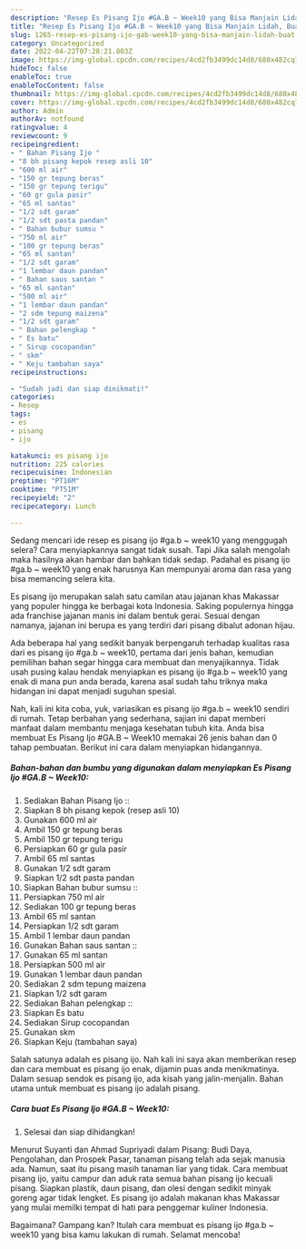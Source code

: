 ```yaml
---
description: "Resep Es Pisang Ijo #GA.B ~ Week10 yang Bisa Manjain Lidah, Buat Buka Puasa Bikin Ngiler"
title: "Resep Es Pisang Ijo #GA.B ~ Week10 yang Bisa Manjain Lidah, Buat Buka Puasa Bikin Ngiler"
slug: 1265-resep-es-pisang-ijo-gab-week10-yang-bisa-manjain-lidah-buat-buka-puasa-bikin-ngiler
category: Uncategorized
date: 2022-04-22T07:28:21.803Z
image: https://img-global.cpcdn.com/recipes/4cd2fb3499dc14d8/680x482cq70/es-pisang-ijo-gab-week10-foto-resep-utama.jpg
hideToc: false
enableToc: true
enableTocContent: false
thumbnail: https://img-global.cpcdn.com/recipes/4cd2fb3499dc14d8/680x482cq70/es-pisang-ijo-gab-week10-foto-resep-utama.jpg
cover: https://img-global.cpcdn.com/recipes/4cd2fb3499dc14d8/680x482cq70/es-pisang-ijo-gab-week10-foto-resep-utama.jpg
author: Admin
authorAv: notfound
ratingvalue: 4
reviewcount: 9
recipeingredient:
- " Bahan Pisang Ijo "
- "8 bh pisang kepok resep asli 10"
- "600 ml air"
- "150 gr tepung beras"
- "150 gr tepung terigu"
- "60 gr gula pasir"
- "65 ml santas"
- "1/2 sdt garam"
- "1/2 sdt pasta pandan"
- " Bahan bubur sumsu "
- "750 ml air"
- "100 gr tepung beras"
- "65 ml santan"
- "1/2 sdt garam"
- "1 lembar daun pandan"
- " Bahan saus santan "
- "65 ml santan"
- "500 ml air"
- "1 lembar daun pandan"
- "2 sdm tepung maizena"
- "1/2 sdt garam"
- " Bahan pelengkap "
- " Es batu"
- " Sirup cocopandan"
- " skm"
- " Keju tambahan saya"
recipeinstructions:

- "Sudah jadi dan siap dinikmati!"
categories:
- Resep
tags:
- es
- pisang
- ijo

katakunci: es pisang ijo 
nutrition: 225 calories
recipecuisine: Indonesian
preptime: "PT16M"
cooktime: "PT51M"
recipeyield: "2"
recipecategory: Lunch

---
```



Sedang mencari ide resep es pisang ijo #ga.b ~ week10 yang menggugah selera? Cara menyiapkannya sangat tidak susah. Tapi Jika salah mengolah maka hasilnya akan hambar dan bahkan tidak sedap. Padahal es pisang ijo #ga.b ~ week10 yang enak harusnya Kan mempunyai aroma dan rasa yang bisa memancing selera kita.


Es pisang ijo merupakan salah satu camilan atau jajanan khas Makassar yang populer hingga ke berbagai kota Indonesia. Saking populernya hingga ada franchise jajanan manis ini dalam bentuk gerai. Sesuai dengan namanya, jajanan ini berupa es yang terdiri dari pisang dibalut adonan hijau.

Ada beberapa hal yang sedikit banyak berpengaruh terhadap kualitas rasa dari es pisang ijo #ga.b ~ week10, pertama dari jenis bahan, kemudian pemilihan bahan segar hingga cara membuat dan menyajikannya. Tidak usah pusing kalau hendak menyiapkan es pisang ijo #ga.b ~ week10 yang enak di mana pun anda berada, karena asal sudah tahu triknya maka hidangan ini dapat menjadi suguhan spesial.


Nah, kali ini kita coba, yuk, variasikan es pisang ijo #ga.b ~ week10 sendiri di rumah. Tetap berbahan yang sederhana, sajian ini dapat memberi manfaat dalam membantu menjaga kesehatan tubuh kita. Anda bisa membuat Es Pisang Ijo #GA.B ~ Week10 memakai 26 jenis bahan dan 0 tahap pembuatan. Berikut ini cara dalam menyiapkan hidangannya.

<!--inarticleads1-->

##### Bahan-bahan dan bumbu yang digunakan dalam menyiapkan Es Pisang Ijo #GA.B ~ Week10:

1. Sediakan  Bahan Pisang Ijo ::
1. Siapkan 8 bh pisang kepok (resep asli 10)
1. Gunakan 600 ml air
1. Ambil 150 gr tepung beras
1. Ambil 150 gr tepung terigu
1. Persiapkan 60 gr gula pasir
1. Ambil 65 ml santas
1. Gunakan 1/2 sdt garam
1. Siapkan 1/2 sdt pasta pandan
1. Siapkan  Bahan bubur sumsu ::
1. Persiapkan 750 ml air
1. Sediakan 100 gr tepung beras
1. Ambil 65 ml santan
1. Persiapkan 1/2 sdt garam
1. Ambil 1 lembar daun pandan
1. Gunakan  Bahan saus santan ::
1. Gunakan 65 ml santan
1. Persiapkan 500 ml air
1. Gunakan 1 lembar daun pandan
1. Sediakan 2 sdm tepung maizena
1. Siapkan 1/2 sdt garam
1. Sediakan  Bahan pelengkap ::
1. Siapkan  Es batu
1. Sediakan  Sirup cocopandan
1. Gunakan  skm
1. Siapkan  Keju (tambahan saya)


Salah satunya adalah es pisang ijo. Nah kali ini saya akan memberikan resep dan cara membuat es pisang ijo enak, dijamin puas anda menikmatinya. Dalam sesuap sendok es pisang ijo, ada kisah yang jalin-menjalin. Bahan utama untuk membuat es pisang ijo adalah pisang. 

<!--inarticleads2-->

##### Cara buat Es Pisang Ijo #GA.B ~ Week10:


1. Selesai dan siap dihidangkan!

Menurut Suyanti dan Ahmad Supriyadi dalam Pisang: Budi Daya, Pengolahan, dan Prospek Pasar, tanaman pisang telah ada sejak manusia ada. Namun, saat itu pisang masih tanaman liar yang tidak. Cara membuat pisang ijo, yaitu campur dan aduk rata semua bahan pisang ijo kecuali pisang. Siapkan plastik, daun pisang, dan olesi dengan sedikit minyak goreng agar tidak lengket. Es pisang ijo adalah makanan khas Makassar yang mulai memilki tempat di hati para penggemar kuliner Indonesia. 

Bagaimana? Gampang kan? Itulah cara membuat es pisang ijo #ga.b ~ week10 yang bisa kamu lakukan di rumah. Selamat mencoba!
